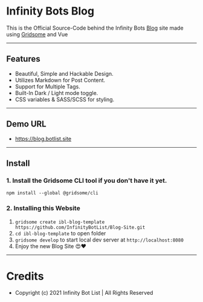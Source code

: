 # Infinity Bots Blog
This is the Official Source-Code behind the Infinity Bots [Blog](https://blog.botlist.site) site made using [Gridsome](https://gridsome.org/) and Vue

---

## Features
- Beautiful, Simple and Hackable Design.
- Utilizes Markdown for Post Content.
- Support for Multiple Tags.
- Built-In Dark / Light mode toggle.
- CSS variables & SASS/SCSS for styling.

---

## Demo URL
* https://blog.botlist.site

---

## Install

### 1. Install the Gridsome CLI tool if you don't have it yet.

`npm install --global @gridsome/cli`

### 2. Installing this Website

1. `gridsome create ibl-blog-template https://github.com/InfinityBotList/Blog-Site.git`
2. `cd ibl-blog-template` to open folder
3. `gridsome develop` to start local dev server at `http://localhost:8080`
4. Enjoy the new Blog Site 😍❤️

---

# Credits
* Copyright (c) 2021 Infinity Bot List | All Rights Reserved
